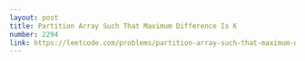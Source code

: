 ```yaml
---
layout: post
title: Partition Array Such That Maximum Difference Is K
number: 2294
link: https://leetcode.com/problems/partition-array-such-that-maximum-difference-is-k
---
```

